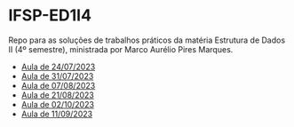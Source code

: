 # IFSP-ED1I4
Repo para as soluções de trabalhos práticos da matéria Estrutura de Dados II (4º semestre), ministrada por Marco Aurélio Pires Marques.

- [Aula de 24/07/2023][1]
- [Aula de 31/07/2023][2]
- [Aula de 07/08/2023][3]
- [Aula de 21/08/2023][4]
- [Aula de 02/10/2023][5]
- [Aula de 11/09/2023][6]


[1]: https://github.com/gmartinsas/IFSP-ED1I4/tree/master/24.07/projMVC
[2]: https://github.com/gmartinsas/IFSP-ED1I4/tree/master/31.07
[3]: https://github.com/gmartinsas/IFSP-ED1I4/tree/master/07.08
[4]: https://github.com/gmartinsas/IFSP-ED1I4/tree/master/21.08
[5]: https://github.com/gmartinsas/IFSP-ED1I4/tree/master/02.10
[6]: https://github.com/gmartinsas/IFSP-ED1I4/tree/master/11.09
